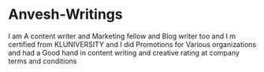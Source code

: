 # Anvesh-Writings
I am A content writer and Marketing fellow and Blog writer too and I m certified from KLUNIVERSITY and I did Promotions for Various organizations and had a Good hand in content  writing and creative rating at company terms and conditions
